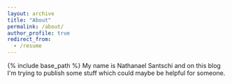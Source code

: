 ```yaml
---
layout: archive
title: "About"
permalink: /about/
author_profile: true
redirect_from:
  - /resume
---
```


{% include base_path %}
My name is Nathanael Santschi and on this blog I'm trying to publish some stuff which could maybe be helpful for someone. 


